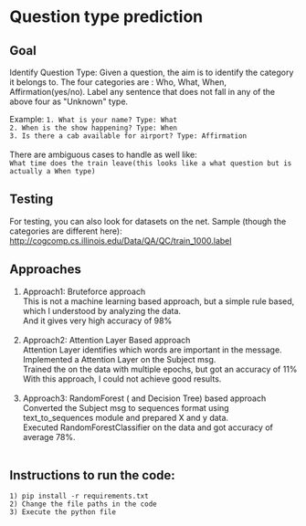 # Question type prediction

## Goal
Identify Question Type: Given a question, the aim is to identify the category it belongs to. The four categories are : Who, What, When, Affirmation(yes/no).
Label any sentence that does not fall in any of the above four as "Unknown" type.

Example:
``1. What is your name? Type: What`` <br />
``2. When is the show happening? Type: When`` <br />
``3. Is there a cab available for airport? Type: Affirmation`` <br />  <br />
There are ambiguous cases to handle as well like: <br />
``What time does the train leave(this looks like a what question but is actually a When type)``

## Testing
For testing, you can also look for datasets on the net. Sample (though the categories are different here): http://cogcomp.cs.illinois.edu/Data/QA/QC/train_1000.label

## Approaches <br />
1) Approach1: Bruteforce approach <br />
  This is not a machine learning based approach, but a simple rule based, which I understood by analyzing the data.  <br />
  And it gives very high accuracy of 98% <br />
   <br />
2) Approach2: Attention Layer Based approach  <br />
	Attention Layer identifies which words are important in the message. Implemented a Attention Layer on the Subject msg.  <br />
	Trained the on the data with multiple epochs, but got an accuracy of 11% <br />
	With this approach, I could not achieve good results. <br />
   <br />
3) Approach3: RandomForest ( and Decision Tree) based approach <br />
  Converted the Subject msg to sequences format using text_to_sequences module and prepared X and y data. <br />
  Executed RandomForestClassifier on the data and got accuracy of average 78%. <br />
   <br />
  
## Instructions to run the code:
```
1) pip install -r requirements.txt
2) Change the file paths in the code 
3) Execute the python file
```
